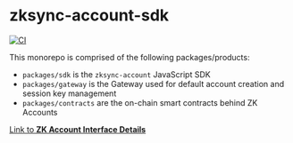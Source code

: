 # zksync-account-sdk

[![CI](https://github.com/matter-labs/zksync-account-sdk/actions/workflows/ci.yml/badge.svg)](https://github.com/matter-labs/zksync-account-sdk/actions/workflows/ci.yml)

This monorepo is comprised of the following packages/products:

- `packages/sdk` is the `zksync-account` JavaScript SDK
- `packages/gateway` is the Gateway used for default account creation and session key management
- `packages/contracts` are the on-chain smart contracts behind ZK Accounts

[Link to **ZK Account Interface Details**](https://matterlabs.notion.site/ZK-Account-Interface-Details-0c15bbcb90dc466ca826b57aa24d3a69)
